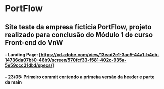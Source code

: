 # PortFlow

## Site teste da empresa fictícia PortFlow, projeto realizado para conclusão do Módulo 1 do curso Front-end do VnW

#### - Landing Page: [https://xd.adobe.com/view/13ead2e1-3ac9-44a1-b4cb-14736da07bb0-46b9/screen/570fcf33-f581-402c-935a-5e59ccc31dbd/specs/]

#### - 23/05: Primeiro commit contendo a primeira versão da header e parte da main
